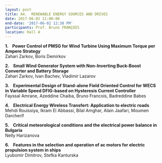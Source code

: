 ```yaml
---
layout: post
title: A4.  RENEWABLE ENERGY SOURCES AND DRIVES
date: 2017-06-02 11:00:00
end-date: '2017-06-02 12:30 PM'
participants: Prof. Bruno FRANÇOIS
location: Hall A
---
```



**1. &nbsp;&nbsp; Power Control of PMSG for Wind Turbine Using Maximum Torque per Ampere Strategy**
<br>Zahari Zarkov, Boris Demirkov

**2. &nbsp;&nbsp; Small Wind Generator System with Non-Inverting Buck-Boost Converter and Battery Storage**
<br>Zahari Zarkov, Ivan Bachev, Vladimir Lazarov

**3. &nbsp;&nbsp; Experimental Design of Stand-alone Field Oriented Control for WECS in Variable Speed DFIG-based on Hysteresis Current Controller**
<br>Fayssal Amrane, Azeddine Chaiba, Bruno Francois, Badreddine Babes

**4. &nbsp;&nbsp; Electrical Energy Wireless Transfert: Application to electric roads**
<br>Mehdi Rouissiya, Ikram El Abbassi, Bilal Amghar, Alain Jaafari, Moumen Darcherif

**5. &nbsp;&nbsp; Critical meteorological conditions and the electrical power balance in Bulgaria**
<br>Nelly Harizanova

**6. &nbsp;&nbsp; Features in the selection and operation of ac motors for electric propulsion system in ships**
<br>Lyubomir Dimitrov, Stefka Kanturska